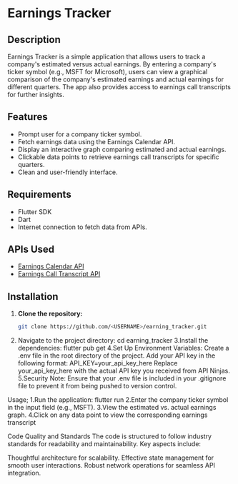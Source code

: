 # Earnings Tracker

## Description
Earnings Tracker is a simple application that allows users to track a company's estimated versus actual earnings. By entering a company's ticker symbol (e.g., MSFT for Microsoft), users can view a graphical comparison of the company's estimated earnings and actual earnings for different quarters. The app also provides access to earnings call transcripts for further insights.

## Features
- Prompt user for a company ticker symbol.
- Fetch earnings data using the Earnings Calendar API.
- Display an interactive graph comparing estimated and actual earnings.
- Clickable data points to retrieve earnings call transcripts for specific quarters.
- Clean and user-friendly interface.

## Requirements
- Flutter SDK
- Dart
- Internet connection to fetch data from APIs.

## APIs Used
- [Earnings Calendar API](https://api-ninjas.com/api/earningscalendar)
- [Earnings Call Transcript API](https://api-ninjas.com/api/earningscalltranscript)

## Installation

1. **Clone the repository:**
   ```bash
   git clone https://github.com/<USERNAME>/earning_tracker.git
2. Navigate to the project directory:
   cd earning_tracker
3.Install the dependencies:
  flutter pub get
4.Set Up Environment Variables:
  Create a .env file in the root directory of the project.
  Add your API key in the following format:
  API_KEY=your_api_key_here
  Replace your_api_key_here with the actual API key you received from API Ninjas.
5.Security Note: Ensure that your .env file is included in your .gitignore file to prevent it from being pushed to version control.

Usage;
1.Run the application:
flutter run
2.Enter the company ticker symbol in the input field (e.g., MSFT).
3.View the estimated vs. actual earnings graph.
4.Click on any data point to view the corresponding earnings transcript

Code Quality and Standards
The code is structured to follow industry standards for readability and maintainability. Key aspects include:

Thoughtful architecture for scalability.
Effective state management for smooth user interactions.
Robust network operations for seamless API integration.










